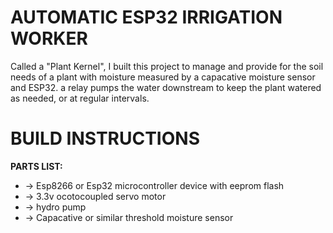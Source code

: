 # AUTOMATIC ESP32 IRRIGATION WORKER
Called a "Plant Kernel", I built this project to manage and provide for the soil needs of a plant with moisture measured by a  capacative moisture sensor and ESP32. a relay pumps the water downstream to keep the plant watered as needed, or at regular intervals.

 <h1> BUILD INSTRUCTIONS </h1> 

 <b> PARTS LIST:</b>
 <ul>
   <li>
     -> Esp8266 or Esp32 microcontroller device with eeprom flash
   </li>
  <li>
     -> 3.3v ocotocoupled servo motor
  </li>
  <li>
     -> hydro pump
  </li>
  <li>
     -> Capacative or similar threshold moisture sensor
   </li>


   
 </ul>
